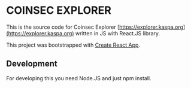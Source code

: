 # COINSEC EXPLORER

This is the source code for Coinsec Explorer [https://explorer.kaspa.org](https://explorer.kaspa.org) written in JS with React.JS library.

This project was bootstrapped with [Create React App](https://github.com/facebook/create-react-app).

## Development

For developing this you need Node.JS and just npm install.

